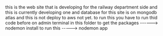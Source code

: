 this is the web site that is developing for the railway department side and this is currently developing one and database for this site is on mongodb atlas and this is not deploy 
to aws not yet.
to run this  you have to run thid code before on admin terminal in this folder to get the packages ------> nodemon install
to run this -----> nodemon app
